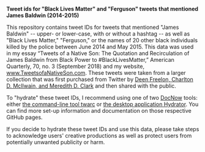 **Tweet ids for "Black Lives Matter" and "Ferguson" tweets that mentioned James Baldwin (2014-2015)**

This repository contains tweet IDs for tweets that mentioned "James Baldwin" -- upper- or lower-case, with or without a hashtag -- as well as "Black Lives Matter," "Ferguson," or the names of 20 other black individuals killed by the police between June 2014 and May 2015. This data was used in my essay “Tweets of a Native Son: The Quotation and Recirculation of James Baldwin from Black Power to #BlackLivesMatter,” American Quarterly, 70, no. 3 (September 2018) and my website, www.TweetsofaNativeSon.com. These tweets were taken from a larger collection that was first purchased from Twitter by [Deen Freelon, Charlton D. McIlwain, and Meredith D. Clark](http://dfreelon.org/2017/01/03/beyond-the-hashtags-twitter-data/) and then shared with the public.

To "hydrate" these tweet IDs, I recommend using one of two [DocNow](https://www.docnow.io/) tools: either [the command-line tool twarc](https://github.com/DocNow/twarc) or [the desktop application Hydrator](https://github.com/DocNow/hydrator). You can find more set-up information and documentation on those respective GitHub pages.

If you decide to hydrate these tweet IDs and use this data, please take steps to acknowledge users'
creative productions as well as protect users from potentially unwanted publicity or harm.
